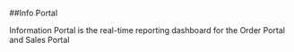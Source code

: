 ##Info Portal

Information Portal is the real-time reporting dashboard for the Order Portal and Sales Portal 

